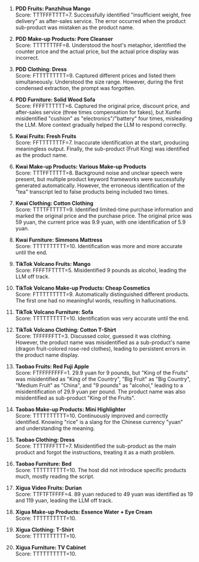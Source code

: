 1. **PDD Fruits: Panzhihua Mango**  
   Score: TTTFFFTTTT=7. Successfully identified "insufficient weight, free delivery" as after-sales service. The error occurred when the product sub-product was mistaken as the product name.

2. **PDD Make-up Products: Pore Cleanser**  
   Score: TTTTTTTFF=8. Understood the host's metaphor, identified the counter price and the actual price, but the actual price display was incorrect.

3. **PDD Clothing: Dress**  
   Score: FTTTTTTTTT=9. Captured different prices and listed them simultaneously. Understood the size range. However, during the first condensed extraction, the prompt was forgotten.

4. **PDD Furniture: Solid Wood Sofa**  
   Score: FFFFTTTTTT=6. Captured the original price, discount price, and after-sales service (three times compensation for fakes), but Xunfei misidentified "cushion" as "electronics"/"battery" four times, misleading the LLM. More context gradually helped the LLM to respond correctly.

5. **Kwai Fruits: Fresh Fruits**  
   Score: FFTTTTTTTF=7. Inaccurate identification at the start, producing meaningless output. Finally, the sub-product (Fruit King) was identified as the product name.

6. **Kwai Make-up Products: Various Make-up Products**  
   Score: TTTFFTTTTT=8. Background noise and unclear speech were present, but multiple product keyword frameworks were successfully generated automatically. However, the erroneous identification of the "tea" transcript led to false products being included two times.

7. **Kwai Clothing: Cotton Clothing**  
   Score: TTTTFTTTTT=9. Identified limited-time purchase information and marked the original price and the purchase price. The original price was 59 yuan, the current price was 9.9 yuan, with one identification of 5.9 yuan.

8. **Kwai Furniture: Simmons Mattress**  
   Score: TTTTTTTTTT=10. Identification was more and more accurate until the end.

9. **TikTok Volcano Fruits: Mango**  
   Score: FFFFTFTTTT=5. Misidentified 9 pounds as alcohol, leading the LLM off track.

10. **TikTok Volcano Make-up Products: Cheap Cosmetics**  
    Score: FTTTTTTTTT=9. Automatically distinguished different products. The first one had no meaningful words, resulting in hallucinations.

11. **TikTok Volcano Furniture: Sofa**  
    Score: TTTTTTTTTT=10. Identification was very accurate until the end.

12. **TikTok Volcano Clothing: Cotton T-Shirt**  
    Score: TFFFFFFTT=3. Discussed color, guessed it was clothing. However, the product name was misidentified as a sub-product's name (dragon fruit-colored rose-red clothes), leading to persistent errors in the product name display.

13. **Taobao Fruits: Red Fuji Apple**  
    Score: FTFFFFFFFF=1. 29.9 yuan for 9 pounds, but "King of the Fruits" was misidentified as "King of the Country", "Big Fruit" as "Big Country", "Medium Fruit" as "China", and "9 pounds" as "alcohol," leading to a misidentification of 29.9 yuan per pound. The product name was also misidentified as sub-product "King of the Fruits".

14. **Taobao Make-up Products: Mini Highlighter**  
    Score: TTTTTTTTTT=10. Continuously improved and correctly identified. Knowing "rice" is a slang for the Chinese currency "yuan" and understanding the meaning.

15. **Taobao Clothing: Dress**  
    Score: TTTTFFFTTT=7. Misidentified the sub-product as the main product and forgot the instructions, treating it as a math problem.

16. **Taobao Furniture: Bed**  
    Score: TTTTTTTTTT=10. The host did not introduce specific products much, mostly reading the script.

17. **Xigua Video Fruits: Durian**  
    Score: TTFTFTFFFF=4. 89 yuan reduced to 49 yuan was identified as 19 and 119 yuan, leading the LLM off track.

18. **Xigua Make-up Products: Essence Water + Eye Cream**  
    Score: TTTTTTTTTT=10.

19. **Xigua Clothing: T-Shirt**  
    Score: TTTTTTTTTT=10.

20. **Xigua Furniture: TV Cabinet**  
    Score: TTTTTTTTTT=10.
